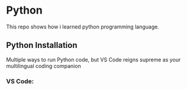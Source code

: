 # Python

This repo shows how i learned python programming language.

## Python Installation

Multiple ways to run Python code, but VS Code reigns supreme as your multilingual coding companion

### VS Code: